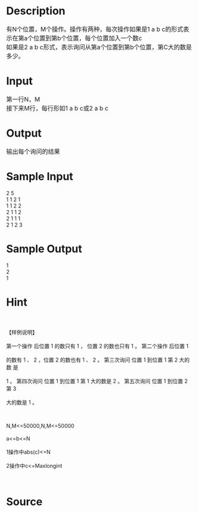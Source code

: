 
# Description

<div class="content"><p><span style="font-size: medium">有N个位置，M个操作。操作有两种，每次操作如果是1 a b c的形式表示在第a个位置到第b个位置，每个位置加入一个数c<br/>
如果是2 a b c形式，表示询问从第a个位置到第b个位置，第C大的数是多少。</span></p></div>

# Input

<div class="content"><p><span style="font-size: medium">第一行N，M<br/>
接下来M行，每行形如1 a b c或2 a b c</span></p></div>

# Output

<div class="content"><p><span style="font-size: medium">输出每个询问的结果</span></p></div>

# Sample Input

<div class="content"><span class="sampledata">2 5<br/>
1 1 2 1<br/>
1 1 2 2<br/>
2 1 1 2<br/>
2 1 1 1<br/>
2 1 2 3<br/>
</span></div>

# Sample Output

<div class="content"><span class="sampledata">1<br/>
2<br/>
1</span></div>

# Hint

<div class="content"><p></p><p><br/><br/>
【样例说明】<br/><br/>
第一个操作 后位置 1 的数只有 1 ， 位置 2 的数也只有 1 。 第二个操作 后位置 1<br/><br/>
的数有 1 、 2 ，位置 2 的数也有 1 、 2 。 第三次询问 位置 1 到位置 1 第 2 大的数 是<br/><br/>
1 。 第四次询问 位置 1 到位置 1 第 1 大的数是 2 。 第五次询问 位置 1 到位置 2 第 3<br/><br/>
大的数是 1 。‍</p><br/>
<p>N,M&lt;=50000,N,M&lt;=50000<br/><br/>
a&lt;=b&lt;=N<br/><br/>
1操作中abs(c)&lt;=N<br/><br/>
2操作中c&lt;=Maxlongint</p><br/>
<p></p><p></p></div>

# Source

<div class="content"><p><a href="problemset.php?search="></a></p></div>

